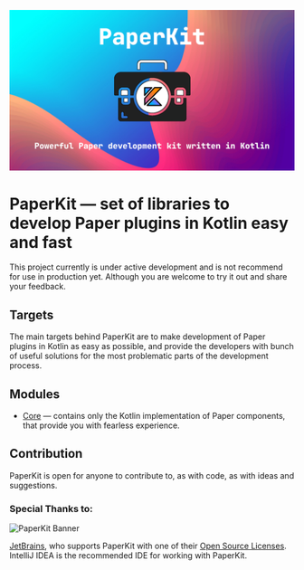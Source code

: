 ![Banner](.github/banner.png)

# PaperKit — set of libraries to develop Paper plugins in Kotlin easy and fast

This project currently is under active development and is not recommend for use in production yet.
Although you are welcome to try it out and share your feedback.

## Targets

The main targets behind PaperKit are to make development of Paper plugins in Kotlin as easy as possible,
and provide the developers with bunch of useful solutions for the most problematic parts of the development process.

## Modules

- [Core](./core) — contains only the Kotlin implementation of Paper components, that provide you with fearless
  experience.

## Contribution

PaperKit is open for anyone to contribute to, as with code, as with ideas and suggestions.

### Special Thanks to:

<img alt="PaperKit Banner" src="https://resources.jetbrains.com/storage/products/company/brand/logos/jb_beam.svg?_gl=1*1fs8ada*_ga*OTgxODY4MDExLjE2NTk1MDc3Mzg.*_ga_9J976DJZ68*MTY2MDgyMjM4NC41NS4xLjE2NjA4MjI0NzAuMC4wLjA.&_ga=2.94226137.598266241.1660822384-981868011.1659507738">

[JetBrains](https://www.jetbrains.com/), who supports PaperKit with one of
their [Open Source Licenses](https://www.jetbrains.com/opensource/). IntelliJ IDEA is the recommended IDE for working
with PaperKit.

